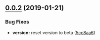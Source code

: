 ## [0.0.2](https://github.com/BBVAEngineering/ember-cli-polymer-bundler/compare/v0.0.1...v0.0.2) (2019-01-21)


### Bug Fixes

* **version:** reset version to beta ([5cc8aa6](https://github.com/BBVAEngineering/ember-cli-polymer-bundler/commit/5cc8aa6))
